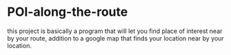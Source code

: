 # POI-along-the-route
this project is basically a program that will let you find place of interest near by your route, addition to a google map that
finds your location near 
by your location. 
